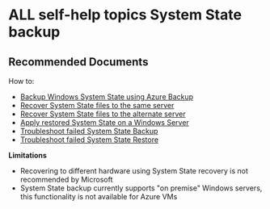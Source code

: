 <properties
                pageTitle="All System State backup self-help topics"
                description="All System State backup self-help topics"
                service="microsoft.recoveryservices"
                resource="vaults"
                authors="srinathv"
		ms.author="srinathv"
                displayOrder=""
                selfHelpType="generic"
                supportTopicIds="32594865,32594866,32594867,32594868,32632799,32594870,32632800"
                resourceTags=""
                productPesIds="15207"
                cloudEnvironments="public"
		articleId="b3cd41e0-d85f-44e5-bb0e-ad3a8e348b5a"
/>

# ALL self-help topics System State backup

## **Recommended Documents**

How to:

- [Backup Windows System State using Azure Backup](https://aka.ms/AB-AA4dp49)<br>
- [Recover System State files to the same server](https://aka.ms/AB-AA4dp4e)<br>
- [Recover System State files to the alternate server](https://aka.ms/AB-AA4dp4d)<br>
- [Apply restored System State on a Windows Server](https://aka.ms/AB-AA4dwsn)<br>
- [Troubleshoot failed System State Backup](https://aka.ms/AB-SystemState-Tshooting)<br>
- [Troubleshoot failed System State Restore](https://aka.ms/AB-AA4dwsp)<br>

**Limitations** 

- Recovering to different hardware using System State recovery is not recommended by Microsoft
- System State backup currently supports "on premise" Windows servers, this functionality is not available for Azure VMs

